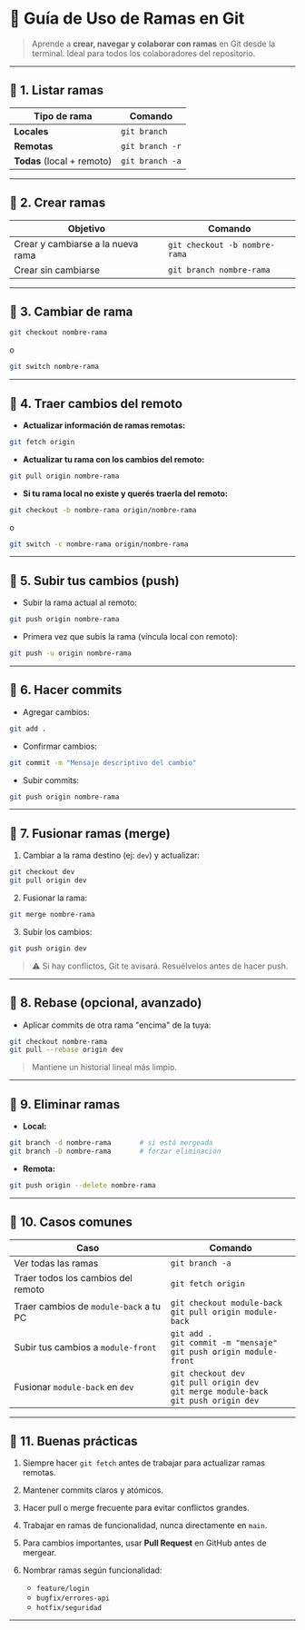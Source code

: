 

# 📂 Guía de Uso de Ramas en Git

> Aprende a **crear, navegar y colaborar con ramas** en Git desde la terminal.
> Ideal para todos los colaboradores del repositorio.

---

## 🔹 1. Listar ramas

| Tipo de rama               | Comando         |
| -------------------------- | --------------- |
| **Locales**                | `git branch`    |
| **Remotas**                | `git branch -r` |
| **Todas** (local + remoto) | `git branch -a` |

---

## 🔹 2. Crear ramas

| Objetivo                          | Comando                       |
| --------------------------------- | ----------------------------- |
| Crear y cambiarse a la nueva rama | `git checkout -b nombre-rama` |
| Crear sin cambiarse               | `git branch nombre-rama`      |

---

## 🔹 3. Cambiar de rama

```bash
git checkout nombre-rama
```

o

```bash
git switch nombre-rama
```

---

## 🔹 4. Traer cambios del remoto

* **Actualizar información de ramas remotas:**

```bash
git fetch origin
```

* **Actualizar tu rama con los cambios del remoto:**

```bash
git pull origin nombre-rama
```

* **Si tu rama local no existe y querés traerla del remoto:**

```bash
git checkout -b nombre-rama origin/nombre-rama
```

o

```bash
git switch -c nombre-rama origin/nombre-rama
```

---

## 🔹 5. Subir tus cambios (push)

* Subir la rama actual al remoto:

```bash
git push origin nombre-rama
```

* Primera vez que subís la rama (vincula local con remoto):

```bash
git push -u origin nombre-rama
```

---

## 🔹 6. Hacer commits

* Agregar cambios:

```bash
git add .
```

* Confirmar cambios:

```bash
git commit -m "Mensaje descriptivo del cambio"
```

* Subir commits:

```bash
git push origin nombre-rama
```

---

## 🔹 7. Fusionar ramas (merge)

1. Cambiar a la rama destino (ej: `dev`) y actualizar:

```bash
git checkout dev
git pull origin dev
```

2. Fusionar la rama:

```bash
git merge nombre-rama
```

3. Subir los cambios:

```bash
git push origin dev
```

> ⚠️ Si hay conflictos, Git te avisará. Resuélvelos antes de hacer push.

---

## 🔹 8. Rebase (opcional, avanzado)

* Aplicar commits de otra rama "encima" de la tuya:

```bash
git checkout nombre-rama
git pull --rebase origin dev
```

> Mantiene un historial lineal más limpio.

---

## 🔹 9. Eliminar ramas

* **Local:**

```bash
git branch -d nombre-rama       # si está mergeada
git branch -D nombre-rama       # forzar eliminación
```

* **Remota:**

```bash
git push origin --delete nombre-rama
```

---

## 🔹 10. Casos comunes

| Caso                                   | Comando                                                                                               |
| -------------------------------------- | ----------------------------------------------------------------------------------------------------- |
| Ver todas las ramas                    | `git branch -a`                                                                                       |
| Traer todos los cambios del remoto     | `git fetch origin`                                                                                    |
| Traer cambios de `module-back` a tu PC | `git checkout module-back` <br> `git pull origin module-back`                                         |
| Subir tus cambios a `module-front`     | `git add .` <br> `git commit -m "mensaje"` <br> `git push origin module-front`                        |
| Fusionar `module-back` en `dev`        | `git checkout dev` <br> `git pull origin dev` <br> `git merge module-back` <br> `git push origin dev` |

---

## 🔹 11. Buenas prácticas

1. Siempre hacer `git fetch` antes de trabajar para actualizar ramas remotas.
2. Mantener commits claros y atómicos.
3. Hacer pull o merge frecuente para evitar conflictos grandes.
4. Trabajar en ramas de funcionalidad, nunca directamente en `main`.
5. Para cambios importantes, usar **Pull Request** en GitHub antes de mergear.
6. Nombrar ramas según funcionalidad:

   * `feature/login`
   * `bugfix/errores-api`
   * `hotfix/seguridad`

---

